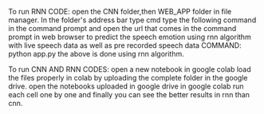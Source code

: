 To run RNN CODE:
open the CNN folder,then WEB_APP folder in file manager. In the folder's address bar type cmd
type the following command in the command prompt and open the url that comes in the command prompt in web browser to predict the speech emotion using rnn algorithm with live speech data as well as pre recorded speech data
COMMAND:
python app.py 
the above is done using rnn algorithm.

To run CNN AND RNN CODES:
open a new notebook in google colab
load the files properly in colab by uploading the complete folder in the google drive.
open the notebooks uploaded in google drive in google colab run each cell one by one and finally you can see the better results in rnn than cnn.
